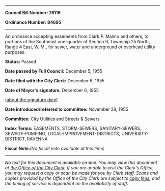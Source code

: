 

********

**Council Bill Number: 76116**
   
**Ordinance Number: 84695**
********

 An ordinance accepting easements from Clark P. Malmo and others, to portions of the Southeast one-quarter of Section 9, Township 25 North, Range 4 East, W. M., for sewer, water and underground or overhead utility purposes.

**Status:** Passed
   
**Date passed by Full Council:** December 5, 1955
   
**Date filed with the City Clerk:** December 6, 1955
   
**Date of Mayor's signature:** December 6, 1955
   
[(about the signature date)](/~public/approvaldate.htm)
   
   
   
**Date introduced/referred to committee:** November 28, 1955
   
**Committee:** City Utilities and Streets & Sewers
   
   
**Index Terms:** EASEMENTS, STORM-SEWERS, SANITARY-SEWERS, SEWAGE-PUMPING, LOCAL-IMPROVEMENT-DISTRICTS, UNIVERSITY-DISTRICT, RAVENNA

**Fiscal Note:**_(No fiscal note available at this time)_
********

_No text for this document is available on-line. You may view this document at [the Office of the City Clerk](http://www.seattle.gov/leg/clerk/contactUs.htm). If you are unable to visit the Clerk's Office, you may request a copy or scan be made for you by Clerk staff. Scans and copies provided by the Office of the City Clerk are subject to [copy fees](http://clerk.seattle.gov/~public/clerkfees.htm), and the timing of service is dependent on the availability of staff._

